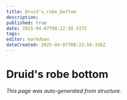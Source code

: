 ```yaml
---
title: Druid's_robe_bottom
description: 
published: true
date: 2025-04-07T08:22:58.537Z
tags: 
editor: markdown
dateCreated: 2025-04-07T08:22:56.316Z
---
```


# Druid's robe bottom

*This page was auto-generated from structure.*